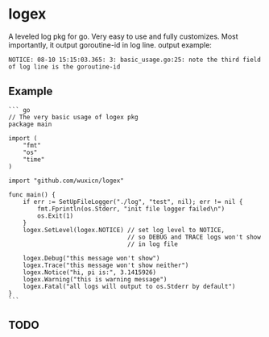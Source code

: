 logex
=====

A leveled log pkg for go. Very easy to use and fully customizes.
Most importantly, it output goroutine-id in log line. output example:

    NOTICE: 08-10 15:15:03.365: 3: basic_usage.go:25: note the third field of log line is the goroutine-id


## Example

    ``` go
    // The very basic usage of logex pkg
    package main

    import (
        "fmt"
        "os"
        "time"
    )

    import "github.com/wuxicn/logex"

    func main() {
        if err := SetUpFileLogger("./log", "test", nil); err != nil {
            fmt.Fprintln(os.Stderr, "init file logger failed\n")
            os.Exit(1)
        }
        logex.SetLevel(logex.NOTICE) // set log level to NOTICE,
                                     // so DEBUG and TRACE logs won't show
                                     // in log file

        logex.Debug("this message won't show")
        logex.Trace("this message won't show neither")
        logex.Notice("hi, pi is:", 3.1415926)
        logex.Warning("this is warning message")
        logex.Fatal("all logs will output to os.Stderr by default")
    }
    ```

## TODO



